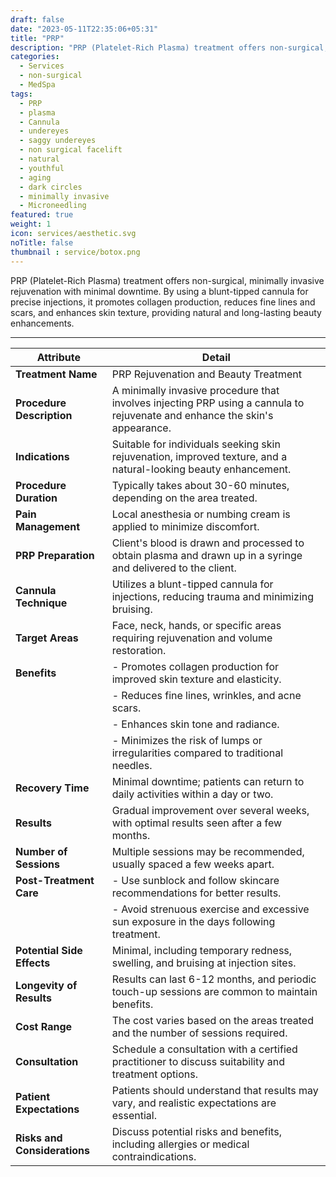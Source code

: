 ```yaml
---
draft: false
date: "2023-05-11T22:35:06+05:31"
title: "PRP"
description: "PRP (Platelet-Rich Plasma) treatment offers non-surgical, minimally invasive, rejuvenation with minimal downtime. Administering PRP under the skin promotes collagen production, reduces fine lines, wrinkles, dark circles, scars, and enhances skin texture, providing natural and long-lasting beauty enhancements."
categories:
  - Services
  - non-surgical
  - MedSpa
tags:
  - PRP
  - plasma 
  - Cannula
  - undereyes 
  - saggy undereyes
  - non surgical facelift
  - natural 
  - youthful
  - aging 
  - dark circles 
  - minimally invasive
  - Microneedling
featured: true
weight: 1
icon: services/aesthetic.svg
noTitle: false
thumbnail : service/botox.png
---
```


PRP (Platelet-Rich Plasma) treatment offers non-surgical, minimally invasive rejuvenation with minimal downtime. By using a blunt-tipped cannula for precise injections, it promotes collagen production, reduces fine lines and scars, and enhances skin texture, providing natural and long-lasting beauty enhancements.

---
| Attribute                     | Detail                                                                      |
| ----------------------------- | --------------------------------------------------------------------------- |
| **Treatment Name**            | PRP Rejuvenation and Beauty Treatment                                |
| **Procedure Description**     | A minimally invasive procedure that involves injecting PRP using a cannula to rejuvenate and enhance the skin's appearance. |
| **Indications**               | Suitable for individuals seeking skin rejuvenation, improved texture, and a natural-looking beauty enhancement. |
| **Procedure Duration**        | Typically takes about 30-60 minutes, depending on the area treated.         |
| **Pain Management**           | Local anesthesia or numbing cream is applied to minimize discomfort.       |
| **PRP Preparation**           | Client's blood is drawn and processed to obtain plasma and drawn up in a syringe and delivered to the client.|
| **Cannula Technique**         | Utilizes a blunt-tipped cannula for injections, reducing trauma and minimizing bruising. |
| **Target Areas**              | Face, neck, hands, or specific areas requiring rejuvenation and volume restoration. |
| **Benefits**                  | - Promotes collagen production for improved skin texture and elasticity.    |
|                              | - Reduces fine lines, wrinkles, and acne scars.                              |
|                              | - Enhances skin tone and radiance.                                          |
|                              | - Minimizes the risk of lumps or irregularities compared to traditional needles. |
| **Recovery Time**             | Minimal downtime; patients can return to daily activities within a day or two. |
| **Results**                   | Gradual improvement over several weeks, with optimal results seen after a few months. |
| **Number of Sessions**        | Multiple sessions may be recommended, usually spaced a few weeks apart.    |
| **Post-Treatment Care**       | - Use sunblock and follow skincare recommendations for better results.      |
|                              | - Avoid strenuous exercise and excessive sun exposure in the days following treatment. |
| **Potential Side Effects**    | Minimal, including temporary redness, swelling, and bruising at injection sites. |
| **Longevity of Results**      | Results can last 6-12 months, and periodic touch-up sessions are common to maintain benefits. |
| **Cost Range**                | The cost varies based on the areas treated and the number of sessions required. |
| **Consultation**              | Schedule a consultation with a certified practitioner to discuss suitability and treatment options. |
| **Patient Expectations**      | Patients should understand that results may vary, and realistic expectations are essential. |
| **Risks and Considerations**  | Discuss potential risks and benefits, including allergies or medical contraindications. |
